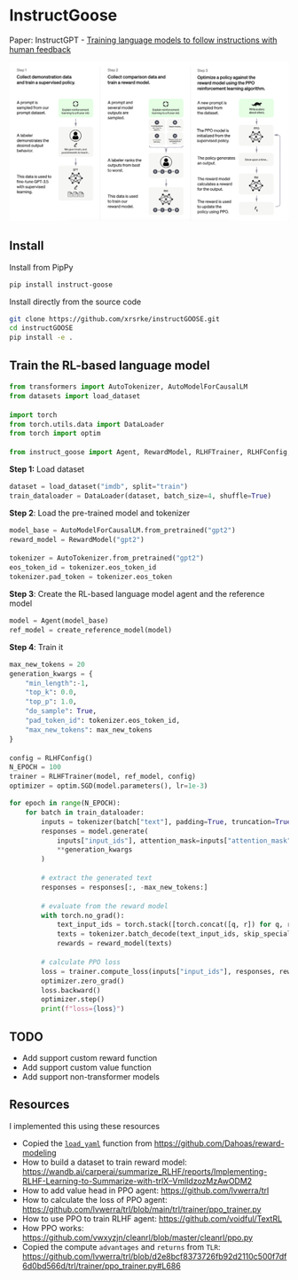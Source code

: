 InstructGoose
================

<!-- WARNING: THIS FILE WAS AUTOGENERATED! DO NOT EDIT! -->

Paper: InstructGPT - [Training language models to follow instructions
with human feedback](https://arxiv.org/abs/2203.02155)

![image.png](index_files/figure-commonmark/2a57f276-1-image.png)

## Install

Install from PipPy

``` sh
pip install instruct-goose
```

Install directly from the source code

``` sh
git clone https://github.com/xrsrke/instructGOOSE.git
cd instructGOOSE
pip install -e .
```

## Train the RL-based language model

``` python
from transformers import AutoTokenizer, AutoModelForCausalLM
from datasets import load_dataset

import torch
from torch.utils.data import DataLoader
from torch import optim

from instruct_goose import Agent, RewardModel, RLHFTrainer, RLHFConfig, create_reference_model
```

**Step 1:** Load dataset

``` python
dataset = load_dataset("imdb", split="train")
train_dataloader = DataLoader(dataset, batch_size=4, shuffle=True)
```

**Step 2**: Load the pre-trained model and tokenizer

``` python
model_base = AutoModelForCausalLM.from_pretrained("gpt2")
reward_model = RewardModel("gpt2")

tokenizer = AutoTokenizer.from_pretrained("gpt2")
eos_token_id = tokenizer.eos_token_id
tokenizer.pad_token = tokenizer.eos_token
```

**Step 3**: Create the RL-based language model agent and the reference
model

``` python
model = Agent(model_base)
ref_model = create_reference_model(model)
```

**Step 4**: Train it

``` python
max_new_tokens = 20
generation_kwargs = {
    "min_length":-1,
    "top_k": 0.0,
    "top_p": 1.0,
    "do_sample": True,
    "pad_token_id": tokenizer.eos_token_id,
    "max_new_tokens": max_new_tokens
}

config = RLHFConfig()
N_EPOCH = 100
trainer = RLHFTrainer(model, ref_model, config)
optimizer = optim.SGD(model.parameters(), lr=1e-3)
```

``` python
for epoch in range(N_EPOCH):
    for batch in train_dataloader:
        inputs = tokenizer(batch["text"], padding=True, truncation=True, return_tensors="pt")
        responses = model.generate(
            inputs["input_ids"], attention_mask=inputs["attention_mask"],
            **generation_kwargs
        )
        
        # extract the generated text
        responses = responses[:, -max_new_tokens:]
        
        # evaluate from the reward model
        with torch.no_grad():
            text_input_ids = torch.stack([torch.concat([q, r]) for q, r in zip(inputs["input_ids"], responses)], dim=0)
            texts = tokenizer.batch_decode(text_input_ids, skip_special_tokens=True)
            rewards = reward_model(texts)
        
        # calculate PPO loss
        loss = trainer.compute_loss(inputs["input_ids"], responses, rewards)
        optimizer.zero_grad()
        loss.backward()
        optimizer.step()
        print(f"loss={loss}")
```

## TODO

- Add support custom reward function
- Add support custom value function
- Add support non-transformer models

## Resources

I implemented this using these resources

- Copied the
  [`load_yaml`](https://xrsrke.github.io/instructGOOSE/utils.html#load_yaml)
  function from https://github.com/Dahoas/reward-modeling
- How to build a dataset to train reward model:
  https://wandb.ai/carperai/summarize_RLHF/reports/Implementing-RLHF-Learning-to-Summarize-with-trlX–VmlldzozMzAwODM2
- How to add value head in PPO agent: https://github.com/lvwerra/trl
- How to calculate the loss of PPO agent:
  https://github.com/lvwerra/trl/blob/main/trl/trainer/ppo_trainer.py
- How to use PPO to train RLHF agent: https://github.com/voidful/TextRL
- How PPO works:
  https://github.com/vwxyzjn/cleanrl/blob/master/cleanrl/ppo.py
- Copied the compute `advantages` and `returns` from `TLR`:
  https://github.com/lvwerra/trl/blob/d2e8bcf8373726fb92d2110c500f7df6d0bd566d/trl/trainer/ppo_trainer.py#L686
